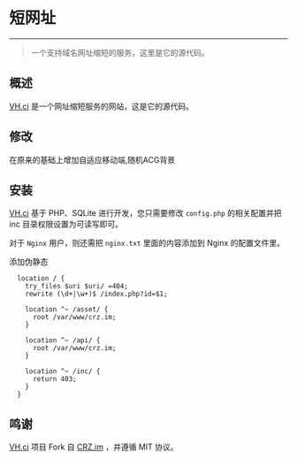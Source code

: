 # 短网址
---
> 一个支持域名网址缩短的服务，这里是它的源代码。

## 概述
[VH.ci](https://VH.ci) 是一个网址缩短服务的网站，这是它的源代码。

## 修改

在原来的基础上增加自适应移动端,随机ACG背景

## 安装
[VH.ci](https://VH.ci) 基于 PHP、SQLite 进行开发，您只需要修改 `config.php` 的相关配置并把 inc 目录权限设置为可读写即可。

对于 `Nginx` 用户，则还需把 `nginx.txt` 里面的内容添加到 Nginx 的配置文件里。

添加伪静态
```
  location / {
    try_files $uri $uri/ =404;
    rewrite (\d+|\w+)$ /index.php?id=$1;

    location ^~ /asset/ {
      root /var/www/crz.im;
    }

    location ^~ /api/ {
      root /var/www/crz.im;
    }

    location ^~ /inc/ {
      return 403;
    }
  }
```

## 鸣谢
[VH.ci](https://VH.ci) 项目 Fork 自 [CRZ.im](https://github.com/Caringor/CRZ.im/) ，并遵循 MIT 协议。
